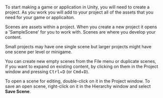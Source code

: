 To start making a game or application in Unity, you will need to create a project. As you work you will add to your project all of the assets that you need for your game or applicaiton. 

Scenes are assets within a project. When you create a new project it opens a 'SampleScene' for you to work with. Scenes are where you develop your content. 

Small projects may have one single scene but larger projects might have one scene per level or minigame. 

You can create new empty scenes from the File menu or duplicate scenes, if you want to expand on existing content, by clicking on them in the Project window and pressing <kbd>Ctrl</kbd>+<kbd>D</kbd> (or <kbd>Cmd</kbd>+<kbd>D</kbd>). 

To open a scene for editing, double-click on it in the Project window. To save an open scene, right-click on it in the Hierarchy window and select **Save Scene**.
